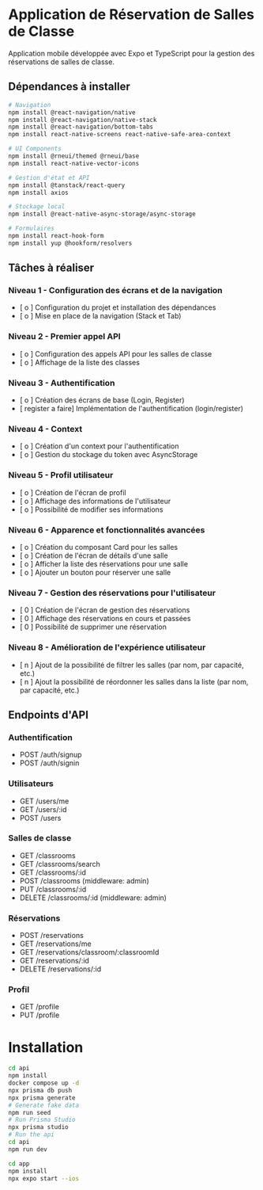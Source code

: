 # Application de Réservation de Salles de Classe

Application mobile développée avec Expo et TypeScript pour la gestion des réservations de salles de classe.

## Dépendances à installer

```bash
# Navigation
npm install @react-navigation/native
npm install @react-navigation/native-stack
npm install @react-navigation/bottom-tabs
npm install react-native-screens react-native-safe-area-context

# UI Components
npm install @rneui/themed @rneui/base
npm install react-native-vector-icons

# Gestion d'état et API
npm install @tanstack/react-query
npm install axios

# Stockage local
npm install @react-native-async-storage/async-storage

# Formulaires
npm install react-hook-form
npm install yup @hookform/resolvers
```

## Tâches à réaliser

### Niveau 1 - Configuration des écrans et de la navigation

- [ o ] Configuration du projet et installation des dépendances
- [ o ] Mise en place de la navigation (Stack et Tab)

### Niveau 2 - Premier appel API

- [ o ] Configuration des appels API pour les salles de classe
- [ o ] Affichage de la liste des classes

### Niveau 3 - Authentification

- [ o ] Création des écrans de base (Login, Register)
- [ register a faire] Implémentation de l'authentification (login/register)

### Niveau 4 - Context

- [ o ] Création d'un context pour l'authentification
- [ o ] Gestion du stockage du token avec AsyncStorage

### Niveau 5 - Profil utilisateur

- [ o ] Création de l'écran de profil
- [ o ] Affichage des informations de l'utilisateur
- [ o ] Possibilité de modifier ses informations

### Niveau 6 - Apparence et fonctionnalités avancées

- [ o ] Création du composant Card pour les salles
- [ o ] Création de l'écran de détails d'une salle
- [ o ] Afficher la liste des réservations pour une salle
- [ o ] Ajouter un bouton pour réserver une salle

### Niveau 7 - Gestion des réservations pour l'utilisateur

- [ 0 ] Création de l'écran de gestion des réservations
- [ 0 ] Affichage des réservations en cours et passées
- [ 0 ] Possibilité de supprimer une réservation

### Niveau 8 - Amélioration de l'expérience utilisateur

- [ n ] Ajout de la possibilité de filtrer les salles (par nom, par capacité, etc.)
- [ n ] Ajout la possibilité de réordonner les salles dans la liste (par nom, par capacité, etc.)

## Endpoints d'API

### Authentification

- POST /auth/signup
- POST /auth/signin

### Utilisateurs

- GET /users/me
- GET /users/:id
- POST /users

### Salles de classe

- GET /classrooms
- GET /classrooms/search
- GET /classrooms/:id
- POST /classrooms (middleware: admin)
- PUT /classrooms/:id
- DELETE /classrooms/:id (middleware: admin)

### Réservations

- POST /reservations
- GET /reservations/me
- GET /reservations/classroom/:classroomId
- GET /reservations/:id
- DELETE /reservations/:id

### Profil

- GET /profile
- PUT /profile

# Installation

```sh
cd api
npm install
docker compose up -d
npx prisma db push
npx prisma generate
# Generate fake data
npm run seed
# Run Prisma Studio
npx prisma studio
# Run the api
cd api
npm run dev
```

```sh
cd app
npm install
npx expo start --ios
```
